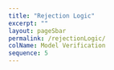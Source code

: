 ```yaml
---
title: "Rejection Logic"
excerpt: ""
layout: pageSbar
permalink: /rejectionLogic/
colName: Model Verification
sequence: 5
---
```

